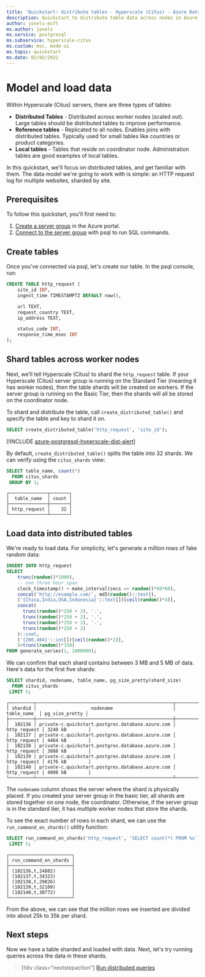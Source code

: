 ```yaml
---
title: 'Quickstart: distribute tables - Hyperscale (Citus) - Azure Database for PostgreSQL'
description: Quickstart to distribute table data across nodes in Azure Database for PostgreSQL - Hyperscale (Citus).
author: jonels-msft
ms.author: jonels
ms.service: postgresql
ms.subservice: hyperscale-citus
ms.custom: mvc, mode-ui
ms.topic: quickstart
ms.date: 02/02/2022
---
```


# Model and load data

Within Hyperscale (Citus) servers, there are three types of tables:

* **Distributed Tables** - Distributed across worker nodes (scaled out).
  Large tables should be distributed tables to improve performance.
* **Reference tables** - Replicated to all nodes. Enables joins with
  distributed tables. Typically used for small tables like countries or product
  categories.
* **Local tables** - Tables that reside on coordinator node. Administration
  tables are good examples of local tables.

In this quickstart, we'll focus on distributed tables, and get familiar with
them.  The data model we're going to work with is simple: an HTTP request log
for multiple websites, sharded by site.

## Prerequisites

To follow this quickstart, you'll first need to:

1. [Create a server group](quickstart-create-portal.md) in the Azure portal.
2. [Connect to the server group](quickstart-connect-psql.md) with psql to
   run SQL commands.

## Create tables

Once you've connected via psql, let's create our table. In the psql console,
run:

```sql
CREATE TABLE http_request (
	site_id INT,
	ingest_time TIMESTAMPTZ DEFAULT now(),

	url TEXT,
	request_country TEXT,
	ip_address TEXT,

	status_code INT,
	response_time_msec INT
);
```

## Shard tables across worker nodes

Next, we’ll tell Hyperscale (Citus) to shard the `http_request` table. If your
Hyperscale (Citus) server group is running on the Standard Tier (meaning it has
worker nodes), then the table shards will be created on workers. If the server
group is  running on the Basic Tier, then the shards will all be stored on the
coordinator node.

To shard and distribute the table, call `create_distributed_table()` and
specify the table and key to shard it on.

```sql
SELECT create_distributed_table('http_request', 'site_id');
```

[!INCLUDE [azure-postgresql-hyperscale-dist-alert](../../../includes/azure-postgresql-hyperscale-dist-alert.md)]

By default, `create_distributed_table()` splits the table into 32 shards.
We can verify using the `citus_shards` view:

```sql
SELECT table_name, count(*)
  FROM citus_shards
 GROUP BY 1;
```

```
┌──────────────┬───────┐
│  table_name  │ count │
├──────────────┼───────┤
│ http_request │    32 │
└──────────────┴───────┘
```

## Load data into distributed tables

We're ready to load data. For simplicity, let's generate a million rows of
fake random data:

```sql
INSERT INTO http_request
SELECT
	trunc(random()*1000),
	-- one three hour span
	clock_timestamp() + make_interval(secs => random()*60*60),
	concat('http://example.com/', md5(random()::text)),
	('{China,India,USA,Indonesia}'::text[])[ceil(random()*4)],
	concat(
	  trunc(random()*250 + 2), '.',
	  trunc(random()*250 + 2), '.',
	  trunc(random()*250 + 2), '.',
	  trunc(random()*250 + 2)
	)::inet,
	('{200,404}'::int[])[ceil(random()*2)],
	5+trunc(random()*150)
FROM generate_series(1, 1000000);
```

We can confirm that each shard contains between 3 MB and 5 MB of data.
Here's data for the first five shards:

```sql
SELECT shardid, nodename, table_name, pg_size_pretty(shard_size)
  FROM citus_shards
 LIMIT 5;
```

```
┌─────────┬──────────────────────────────────────────────────┬──────────────┬────────────────┐
│ shardid │                    nodename                      │  table_name  │ pg_size_pretty │
├─────────┼──────────────────────────────────────────────────┼──────────────┼────────────────┤
│  102136 │ private-c.quickstart.postgres.database.azure.com │ http_request │ 3240 kB        │
│  102137 │ private-c.quickstart.postgres.database.azure.com │ http_request │ 4464 kB        │
│  102138 │ private-c.quickstart.postgres.database.azure.com │ http_request │ 3888 kB        │
│  102139 │ private-c.quickstart.postgres.database.azure.com │ http_request │ 4176 kB        │
│  102140 │ private-c.quickstart.postgres.database.azure.com │ http_request │ 4008 kB        │
└─────────┴──────────────────────────────────────────────────┴──────────────┴────────────────┘
```

The `nodename` column shows the server where the shard is physically placed. If
you created your server group in the basic tier, all shards are stored together
on one node, the coordinator.  Otherwise, if the server group is in the
standard tier, it has multiple worker nodes that store the shards.

To see the exact number of rows in each shard, we can use the
`run_command_on_shards()` utility function:

```sql
SELECT run_command_on_shards('http_request', 'SELECT count(*) FROM %s')
 LIMIT 5;
```

```
┌───────────────────────┐
│ run_command_on_shards │
├───────────────────────┤
│ (102136,t,24882)      │
│ (102137,t,34323)      │
│ (102138,t,29826)      │
│ (102139,t,32109)      │
│ (102140,t,30772)      │
└───────────────────────┘
```

From the above, we can see that the million rows we inserted are divided into
about 25k to 35k per shard.

## Next steps

Now we have a table sharded and loaded with data. Next, let's try running
queries across the data in these shards.

> [!div class="nextstepaction"]
> [Run distributed queries](quickstart-run-queries.md)
